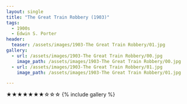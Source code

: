 ```yaml
---
layout: single
title: "The Great Train Robbery (1903)"
tags:
  - 1900s 
  - Edwin S. Porter
header:
  teaser: /assets/images/1903-The Great Train Robbery/01.jpg
gallery:
  - url: /assets/images/1903-The Great Train Robbery/00.jpg
    image_path: /assets/images/1903-The Great Train Robbery/00.jpg  
  - url: /assets/images/1903-The Great Train Robbery/01.jpg
    image_path: /assets/images/1903-The Great Train Robbery/01.jpg

---
```

★★★★★★★☆☆☆
{% include gallery %}
